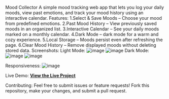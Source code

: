 Mood Collector
A simple mood tracking web app that lets you log your daily moods, view past emotions, and track your mood history using an interactive calendar.
Features:
1.Select & Save Moods – Choose your mood from predefined emotions.
2.Past Mood History – View previously saved moods in an organized list.
3.Interactive Calendar – See your daily moods marked on a monthly calendar.
4.Dark Mode – dark mode for a warm and cozy experience.
5.Local Storage – Moods persist even after refreshing the page.
6.Clear Mood History – Remove displayed moods without deleting stored data.
Screenshots:
 Light Mode:
      ![image](https://github.com/user-attachments/assets/3e15ae1b-9ceb-4ba0-89f1-a8145a8ef283)
      ![image](https://github.com/user-attachments/assets/6d3d3a43-0be9-4a94-8f6d-3a3458732095)
 Dark Mode:
     ![image](https://github.com/user-attachments/assets/3ad05845-ec36-43cd-be82-baa4119f1774)
     ![image](https://github.com/user-attachments/assets/5b15cd84-d710-4820-930c-49b6d507e75e)

Responsiveness:
    ![image](https://github.com/user-attachments/assets/7ff6b465-1c41-4e1f-826e-375d9a8637de)

Live Demo:
     **[View the Live Project](https://candid-twilight-c37340.netlify.app)** 

 Contributing:
   Feel free to submit issues or feature requests!
   Fork this repository, make your changes, and submit a pull request.


